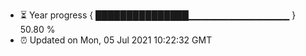 - ⏳ Year progress { ███████████████▁▁▁▁▁▁▁▁▁▁▁▁▁▁▁ } 50.80 %
- ⏰ Updated on Mon, 05 Jul 2021 10:22:32 GMT

